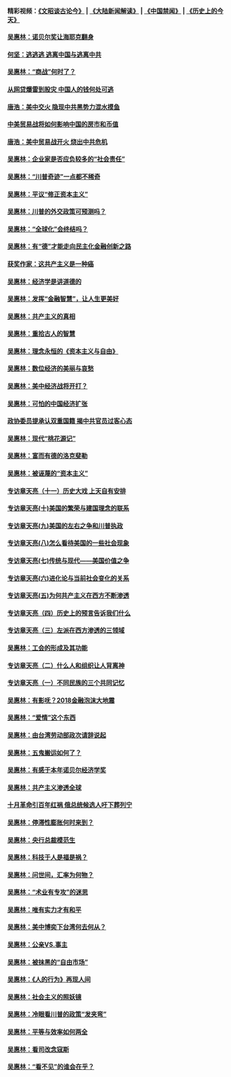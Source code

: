 #### 精彩视频：[《文昭谈古论今》](https://github.com/gfw-breaker/wenzhao/blob/master/README.md?t=01240030) | [《大陆新闻解读》](https://github.com/gfw-breaker/ntdtv-comedy/blob/master/README.md?t=01240030) | [《中国禁闻》](https://github.com/gfw-breaker/ntdtv-news/blob/master/README.md?t=01240030) | [《历史上的今天》](https://github.com/gfw-breaker/today-in-history/blob/master/README.md?t=01240030) 

#### [吴惠林：诺贝尔奖让海耶克翻身](../pages/nsc423/n10890049.md?t=01240030) 

#### [何坚：逃逃逃 逃离中国与逃离中共](../pages/nsc423/n10592891.md?t=01240030) 

#### [吴惠林：“商战”何时了？](../pages/nsc423/n10573558.md?t=01240030) 

#### [从网贷爆雷到股灾 中国人的钱何处可逃](../pages/nsc423/n10572800.md?t=01240030) 

#### [唐浩：美中交火 隐现中共黑势力混水摸鱼](../pages/nsc423/n10544040.md?t=01240030) 

#### [中美贸易战将如何影响中国的房市和币值](../pages/nsc423/n10543697.md?t=01240030) 

#### [唐浩：美中贸易战开火 烧出中共危机](../pages/nsc423/n10540126.md?t=01240030) 

#### [吴惠林：企业家是否应负较多的“社会责任”](../pages/nsc423/n10535022.md?t=01240030) 

#### [吴惠林：“川普奇迹”一点都不稀奇](../pages/nsc423/n10512808.md?t=01240030) 

#### [吴惠林：平议“修正资本主义”](../pages/nsc423/n10495724.md?t=01240030) 

#### [吴惠林：川普的外交政策可预测吗？](../pages/nsc423/n10462387.md?t=01240030) 

#### [吴惠林：“全球化”会终结吗？](../pages/nsc423/n10452838.md?t=01240030) 

#### [吴惠林：有“德”才能走向民主化金融创新之路](../pages/nsc423/n10432292.md?t=01240030) 

#### [获奖作家：这共产主义是一种癌](../pages/nsc423/n10431541.md?t=01240030) 

#### [吴惠林：经济学是讲道德的](../pages/nsc423/n10398014.md?t=01240030) 

#### [吴惠林：发挥“金融智慧”，让人生更美好](../pages/nsc423/n10375019.md?t=01240030) 

#### [吴惠林：共产主义的真相](../pages/nsc423/n10351394.md?t=01240030) 

#### [吴惠林：重拾古人的智慧](../pages/nsc423/n10337691.md?t=01240030) 

#### [吴惠林：理念永恒的《资本主义与自由》](../pages/nsc423/n10316274.md?t=01240030) 

#### [吴惠林：数位经济的美丽与哀愁](../pages/nsc423/n10292946.md?t=01240030) 

#### [吴惠林：美中经济战将开打？](../pages/nsc423/n10258825.md?t=01240030) 

#### [吴惠林：可怕的中国经济扩张](../pages/nsc423/n10219147.md?t=01240030) 

#### [政协委员提承认双重国籍 揭中共官员过客心态](../pages/nsc423/n10208809.md?t=01240030) 

#### [吴惠林：现代“桃花源记”](../pages/nsc423/n10185234.md?t=01240030) 

#### [吴惠林：富而有德的洛克斐勒](../pages/nsc423/n10142264.md?t=01240030) 

#### [吴惠林：被诬蔑的“资本主义”](../pages/nsc423/n10124816.md?t=01240030) 

#### [专访章天亮（十一）历史大戏 上天自有安排](../pages/nsc423/n10094905.md?t=01240030) 

#### [专访章天亮(十)美国的繁荣与建国理念的联系](../pages/nsc423/n10094899.md?t=01240030) 

#### [专访章天亮(九)美国的左右之争和川普执政](../pages/nsc423/n10094889.md?t=01240030) 

#### [专访章天亮(八)怎么看待美国的一些社会现象](../pages/nsc423/n10094857.md?t=01240030) 

#### [专访章天亮(七)传统与现代——美国价值之争](../pages/nsc423/n10093140.md?t=01240030) 

#### [专访章天亮(六)进化论与当前社会变化的关系](../pages/nsc423/n10092036.md?t=01240030) 

#### [专访章天亮(五)为何共产主义在西方不断渗透](../pages/nsc423/n10083620.md?t=01240030) 

#### [专访章天亮（四）历史上的预言告诉我们什么](../pages/nsc423/n10083606.md?t=01240030) 

#### [专访章天亮（三）左派在西方渗透的三领域](../pages/nsc423/n10081115.md?t=01240030) 

#### [吴惠林：工会的形成及其功能](../pages/nsc423/n10080633.md?t=01240030) 

#### [专访章天亮（二）什么人和组织让人背离神](../pages/nsc423/n10076637.md?t=01240030) 

#### [专访章天亮（一）不同民族的三个共同记忆](../pages/nsc423/n10074188.md?t=01240030) 

#### [吴惠林：有影呒？2018金融泡沫大地震](../pages/nsc423/n10040534.md?t=01240030) 

#### [吴惠林：“爱情”这个东西](../pages/nsc423/n10019423.md?t=01240030) 

#### [吴惠林：由台湾劳动部政次请辞说起](../pages/nsc423/n9979679.md?t=01240030) 

#### [吴惠林：五鬼搬运如何了？](../pages/nsc423/n9925338.md?t=01240030) 

#### [吴惠林：有感于本年诺贝尔经济学奖](../pages/nsc423/n9871883.md?t=01240030) 

#### [吴惠林：共产主义渗透全球](../pages/nsc423/n9812748.md?t=01240030) 

#### [十月革命引百年红祸 俄总统候选人吁下葬列宁](../pages/nsc423/n9810182.md?t=01240030) 

#### [吴惠林：停滞性膨胀何时来到？](../pages/nsc423/n9764136.md?t=01240030) 

#### [吴惠林：央行总裁模范生](../pages/nsc423/n9728134.md?t=01240030) 

#### [吴惠林：科技于人是福是祸？](../pages/nsc423/n9672982.md?t=01240030) 

#### [吴惠林：问世间，汇率为何物？](../pages/nsc423/n9621788.md?t=01240030) 

#### [吴惠林：“术业有专攻”的迷思](../pages/nsc423/n9580363.md?t=01240030) 

#### [吴惠林：唯有实力才有和平](../pages/nsc423/n9529599.md?t=01240030) 

#### [吴惠林：美中博奕下台湾何去何从？](../pages/nsc423/n9483598.md?t=01240030) 

#### [吴惠林：公亲VS.事主](../pages/nsc423/n9425637.md?t=01240030) 

#### [吴惠林：被抹黑的“自由市场”](../pages/nsc423/n9351545.md?t=01240030) 

#### [吴惠林：《人的行为》再现人间](../pages/nsc423/n9296339.md?t=01240030) 

#### [吴惠林：社会主义的照妖镜](../pages/nsc423/n9243460.md?t=01240030) 

#### [吴惠林：冷眼看川普的政策“发夹弯”](../pages/nsc423/n9120684.md?t=01240030) 

#### [吴惠林：平等与效率如何两全](../pages/nsc423/n9075430.md?t=01240030) 

#### [吴惠林：看司改念寇斯](../pages/nsc423/n9024915.md?t=01240030) 

#### [吴惠林：“看不见”的谁会在乎？](../pages/nsc423/n8977488.md?t=01240030) 

